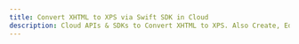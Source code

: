 ---title: Convert XHTML to XPS via Swift SDK in Clouddescription: Cloud APIs & SDKs to Convert XHTML to XPS. Also Create, Edit & Render Microsoft Word & OpenOffice documents in the Cloud.---